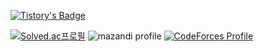 [![Tistory's Badge](https://github-readme-tistory-card.vercel.app/api/badge?name=jemin06)](https://jemin06.tistory.com/)


[![Solved.ac프로필](http://mazassumnida.wtf/api/generate_badge?boj=jemin0619)](https://solved.ac/jemin0619)
![mazandi profile](http://mazandi.herokuapp.com/api?handle=jemin0619&theme=dark)
[![CodeForces Profile](https://cf.leed.at?id=jemin0619)](https://codeforces.com/profile/jemin0619)
